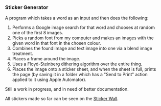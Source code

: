 ### Sticker Generator

A program which takes a word as an input and then does the following:

1. Performs a Google image search for that word and chooses at random one of the first 8 images.
2. Picks a random font from my computer and makes an images with the given word in that font in the chosen colour.
3. Combines the found image and text image into one via a blend image treatment.
4. Places a frame around the image.
5. Uses a Floyd-Steinberg dithering algorithm over the entire thing.
6. Places the image onto a sticker sheet, and when the sheet is full, prints the page (by saving it in a folder which has a "Send to Print" action applied to it using Apple Automator).

Still a work in progress, and in need of better documentation.

All stickers made so far can be seen on the [Sticker Wall](http://stickerwall.tumblr.com/).
